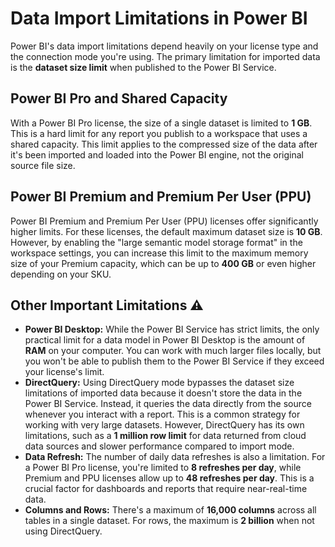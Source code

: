 # Data Import Limitations in Power BI

Power BI's data import limitations depend heavily on your license type and the connection mode you're using. The primary limitation for imported data is the **dataset size limit** when published to the Power BI Service.

## Power BI Pro and Shared Capacity

With a Power BI Pro license, the size of a single dataset is limited to **1 GB**. This is a hard limit for any report you publish to a workspace that uses a shared capacity. This limit applies to the compressed size of the data after it's been imported and loaded into the Power BI engine, not the original source file size.

## Power BI Premium and Premium Per User (PPU)

Power BI Premium and Premium Per User (PPU) licenses offer significantly higher limits. For these licenses, the default maximum dataset size is **10 GB**. However, by enabling the "large semantic model storage format" in the workspace settings, you can increase this limit to the maximum memory size of your Premium capacity, which can be up to **400 GB** or even higher depending on your SKU.

## Other Important Limitations ⚠️

- **Power BI Desktop:** While the Power BI Service has strict limits, the only practical limit for a data model in Power BI Desktop is the amount of **RAM** on your computer. You can work with much larger files locally, but you won't be able to publish them to the Power BI Service if they exceed your license's limit.
- **DirectQuery:** Using DirectQuery mode bypasses the dataset size limitations of imported data because it doesn't store the data in the Power BI Service. Instead, it queries the data directly from the source whenever you interact with a report. This is a common strategy for working with very large datasets. However, DirectQuery has its own limitations, such as a **1 million row limit** for data returned from cloud data sources and slower performance compared to import mode.
- **Data Refresh:** The number of daily data refreshes is also a limitation. For a Power BI Pro license, you're limited to **8 refreshes per day**, while Premium and PPU licenses allow up to **48 refreshes per day**. This is a crucial factor for dashboards and reports that require near-real-time data.
- **Columns and Rows:** There's a maximum of **16,000 columns** across all tables in a single dataset. For rows, the maximum is **2 billion** when not using DirectQuery.
